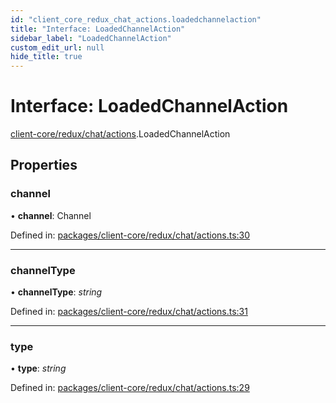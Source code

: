```yaml
---
id: "client_core_redux_chat_actions.loadedchannelaction"
title: "Interface: LoadedChannelAction"
sidebar_label: "LoadedChannelAction"
custom_edit_url: null
hide_title: true
---
```


# Interface: LoadedChannelAction

[client-core/redux/chat/actions](../modules/client_core_redux_chat_actions.md).LoadedChannelAction

## Properties

### channel

• **channel**: Channel

Defined in: [packages/client-core/redux/chat/actions.ts:30](https://github.com/xr3ngine/xr3ngine/blob/5a0f83ed8/packages/client-core/redux/chat/actions.ts#L30)

___

### channelType

• **channelType**: *string*

Defined in: [packages/client-core/redux/chat/actions.ts:31](https://github.com/xr3ngine/xr3ngine/blob/5a0f83ed8/packages/client-core/redux/chat/actions.ts#L31)

___

### type

• **type**: *string*

Defined in: [packages/client-core/redux/chat/actions.ts:29](https://github.com/xr3ngine/xr3ngine/blob/5a0f83ed8/packages/client-core/redux/chat/actions.ts#L29)
